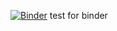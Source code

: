[![Binder](https://mybinder.org/badge_logo.svg)](https://mybinder.org/v2/gh/GearoidM/testrepo.git/main)
test for binder
